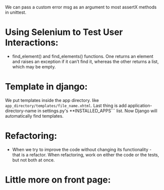 We can pass a custom error msg as an argument to most assertX methods in unittest.
# Using Selenium to Test User Interactions:

* find_element() and find_elements() functions. One returns an element and raises an exception if it can’t find it, whereas the other returns a list, which may be empty.

# Template in django:
We put templates inside the app directory. like ```app_directory/templates/file_name.xhtml```. Last thing is add application-directory-name in settings.py's **INSTALLED_APPS``` list. Now Django will automatically find templates.

# Refactoring:
* When we try to improve the code without changing its functionality - that is a refactor. When refactoring, work on either the code or the tests, but not both at once.

# Little more on front page:
